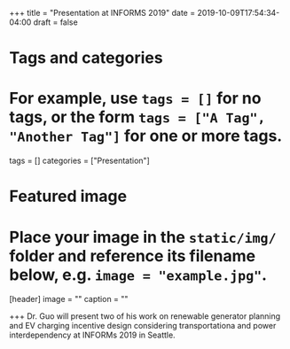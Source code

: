 +++
title = "Presentation at INFORMS 2019"
date = 2019-10-09T17:54:34-04:00
draft = false

# Tags and categories
# For example, use `tags = []` for no tags, or the form `tags = ["A Tag", "Another Tag"]` for one or more tags.
tags = []
categories = ["Presentation"]

# Featured image
# Place your image in the `static/img/` folder and reference its filename below, e.g. `image = "example.jpg"`.
[header]
image = ""
caption = ""

+++
Dr. Guo will present two of his work on renewable generator planning and EV charging incentive design considering transportationa and power interdependency at INFORMs 2019 in Seattle.
